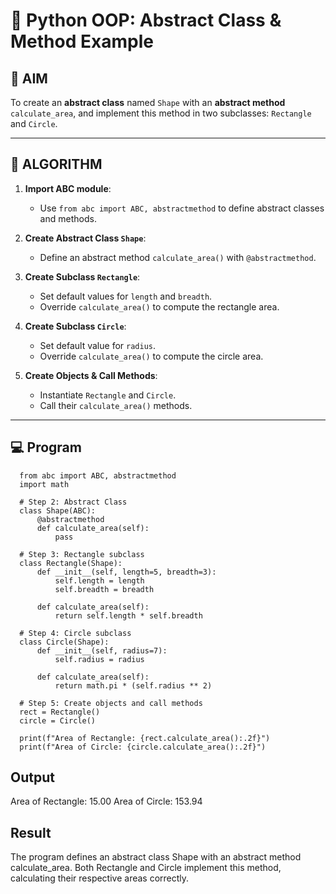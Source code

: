 # 🐍 Python OOP: Abstract Class & Method Example

## 🎯 AIM

To create an **abstract class** named `Shape` with an **abstract method** `calculate_area`, and implement this method in two subclasses: `Rectangle` and `Circle`.

---

## 🧠 ALGORITHM

1. **Import ABC module**:
   - Use `from abc import ABC, abstractmethod` to define abstract classes and methods.

2. **Create Abstract Class `Shape`**:
   - Define an abstract method `calculate_area()` with `@abstractmethod`.

3. **Create Subclass `Rectangle`**:
   - Set default values for `length` and `breadth`.
   - Override `calculate_area()` to compute the rectangle area.

4. **Create Subclass `Circle`**:
   - Set default value for `radius`.
   - Override `calculate_area()` to compute the circle area.

5. **Create Objects & Call Methods**:
   - Instantiate `Rectangle` and `Circle`.
   - Call their `calculate_area()` methods.

---

## 💻 Program
      from abc import ABC, abstractmethod
      import math
      
      # Step 2: Abstract Class
      class Shape(ABC):
          @abstractmethod
          def calculate_area(self):
              pass
      
      # Step 3: Rectangle subclass
      class Rectangle(Shape):
          def __init__(self, length=5, breadth=3):
              self.length = length
              self.breadth = breadth
      
          def calculate_area(self):
              return self.length * self.breadth
      
      # Step 4: Circle subclass
      class Circle(Shape):
          def __init__(self, radius=7):
              self.radius = radius
      
          def calculate_area(self):
              return math.pi * (self.radius ** 2)
      
      # Step 5: Create objects and call methods
      rect = Rectangle()
      circle = Circle()
      
      print(f"Area of Rectangle: {rect.calculate_area():.2f}")
      print(f"Area of Circle: {circle.calculate_area():.2f}")


## Output
Area of Rectangle: 15.00
Area of Circle: 153.94


## Result
The program defines an abstract class Shape with an abstract method calculate_area. Both Rectangle and Circle implement this method, calculating their respective areas correctly.
